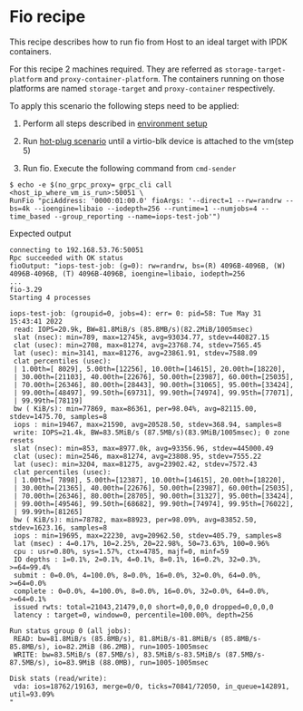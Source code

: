 # Fio recipe

This recipe describes how to run fio from Host to an ideal target
with IPDK containers.

For this recipe 2 machines required.
They are referred as `storage-target-platform` and `proxy-container-platform`.
The containers running on those platforms are named `storage-target` and
`proxy-container` respectively.

To apply this scenario the following steps need to be applied:

1. Perform all steps described in [environment setup](environment_setup.md)

2. Run [hot-plug scenario](hot-plug.md) until a virtio-blk device is attached to
the vm(step 5)

3. Run fio. Execute the following command from `cmd-sender`
```
$ echo -e $(no_grpc_proxy= grpc_cli call <host_ip_where_vm_is_run>:50051 \
RunFio "pciAddress: '0000:01:00.0' fioArgs: '--direct=1 --rw=randrw --bs=4k --ioengine=libaio --iodepth=256 --runtime=1 --numjobs=4 --time_based --group_reporting --name=iops-test-job'")
```

Expected output
```
connecting to 192.168.53.76:50051
Rpc succeeded with OK status
fioOutput: "iops-test-job: (g=0): rw=randrw, bs=(R) 4096B-4096B, (W) 4096B-4096B, (T) 4096B-4096B, ioengine=libaio, iodepth=256
...
fio-3.29
Starting 4 processes

iops-test-job: (groupid=0, jobs=4): err= 0: pid=58: Tue May 31 15:43:41 2022
 read: IOPS=20.9k, BW=81.8MiB/s (85.8MB/s)(82.2MiB/1005msec)
 slat (nsec): min=789, max=12745k, avg=93034.77, stdev=440827.15
 clat (usec): min=2708, max=81274, avg=23768.74, stdev=7565.45
 lat (usec): min=3141, max=81276, avg=23861.91, stdev=7588.09
 clat percentiles (usec):
 | 1.00th=[ 8029], 5.00th=[12256], 10.00th=[14615], 20.00th=[18220],
 | 30.00th=[21103], 40.00th=[22676], 50.00th=[23987], 60.00th=[25035],
 | 70.00th=[26346], 80.00th=[28443], 90.00th=[31065], 95.00th=[33424],
 | 99.00th=[48497], 99.50th=[69731], 99.90th=[74974], 99.95th=[77071],
 | 99.99th=[78119]
 bw ( KiB/s): min=77869, max=86361, per=98.04%, avg=82115.00, stdev=1475.70, samples=8
 iops : min=19467, max=21590, avg=20528.50, stdev=368.94, samples=8
 write: IOPS=21.4k, BW=83.5MiB/s (87.5MB/s)(83.9MiB/1005msec); 0 zone resets
 slat (nsec): min=853, max=8977.0k, avg=93356.96, stdev=445000.49
 clat (usec): min=2546, max=81274, avg=23808.95, stdev=7555.22
 lat (usec): min=3204, max=81275, avg=23902.42, stdev=7572.43
 clat percentiles (usec):
 | 1.00th=[ 7898], 5.00th=[12387], 10.00th=[14615], 20.00th=[18220],
 | 30.00th=[21365], 40.00th=[22676], 50.00th=[23987], 60.00th=[25035],
 | 70.00th=[26346], 80.00th=[28705], 90.00th=[31327], 95.00th=[33424],
 | 99.00th=[49546], 99.50th=[68682], 99.90th=[74974], 99.95th=[76022],
 | 99.99th=[81265]
 bw ( KiB/s): min=78782, max=88923, per=98.09%, avg=83852.50, stdev=1623.16, samples=8
 iops : min=19695, max=22230, avg=20962.50, stdev=405.79, samples=8
 lat (msec) : 4=0.17%, 10=2.25%, 20=22.98%, 50=73.63%, 100=0.96%
 cpu : usr=0.80%, sys=1.57%, ctx=4785, majf=0, minf=59
 IO depths : 1=0.1%, 2=0.1%, 4=0.1%, 8=0.1%, 16=0.2%, 32=0.3%, >=64=99.4%
 submit : 0=0.0%, 4=100.0%, 8=0.0%, 16=0.0%, 32=0.0%, 64=0.0%, >=64=0.0%
 complete : 0=0.0%, 4=100.0%, 8=0.0%, 16=0.0%, 32=0.0%, 64=0.0%, >=64=0.1%
 issued rwts: total=21043,21479,0,0 short=0,0,0,0 dropped=0,0,0,0
 latency : target=0, window=0, percentile=100.00%, depth=256

Run status group 0 (all jobs):
 READ: bw=81.8MiB/s (85.8MB/s), 81.8MiB/s-81.8MiB/s (85.8MB/s-85.8MB/s), io=82.2MiB (86.2MB), run=1005-1005msec
 WRITE: bw=83.5MiB/s (87.5MB/s), 83.5MiB/s-83.5MiB/s (87.5MB/s-87.5MB/s), io=83.9MiB (88.0MB), run=1005-1005msec

Disk stats (read/write):
 vda: ios=18762/19163, merge=0/0, ticks=70841/72050, in_queue=142891, util=93.09%
"

```
